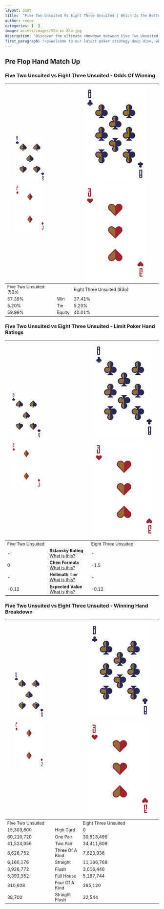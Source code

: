 ```yaml
---
layout: post
title:  "Five Two Unsuited Vs Eight Three Unsuited | Which Is The Better Hand In Poker? A Complete Guide"
author: reece
categories: [  ]
image: assets/images/52o-vs-83o.jpg
description: "Discover the ultimate showdown between Five Two Unsuited and Eight Three Unsuited in poker! Uncover the odds, strategies, and scenarios where one hand triumphs over the other. Get ready to up your poker game with this thrilling analysis."
first_paragraph: "<p>Welcome to our latest poker strategy deep dive, where we're pitting two distinct hands against each other in a high-stakes showdown: Five Two Unsuited vs Eight Three Unsuited.</p><p>In the dynamic world of poker, every decision counts, and knowing which hand holds the upper hand is key to your success at the table.</p><p>In this article, we'll dissect these two hands, explore the scenarios where one dominates the other, and equip you with the knowledge to make strategic choices that can tip the odds in your favor.</p><p>Get ready to unravel the intriguing dynamics of these poker hands and elevate your game to new heights.</p>"
---
```




[comment]: # (sp0)

## Pre Flop Hand Match Up

<div class="table hand-ratings" markdown="1"> 



### Five Two Unsuited vs Eight Three Unsuited - Odds Of Winning


    
| ![image info](assets/images/hand1/5.png) ![image info](assets/images/hand1/2o.png) |  | ![image info](assets/images/hand2/8.png) ![image info](assets/images/hand2/3o.png) |
| -------- | -------- | -------- |
| Five Two Unsuited (52o) |  | Eight Three Unsuited (83o) |
| 57.39% | Win | 37.41% |
| 5.20% | Tie | 5.20% |
| 59.99% | Equity | 40.01% |




[comment]: # (sp1)



### Five Two Unsuited vs Eight Three Unsuited - Limit Poker Hand Ratings


    
| ![image info](assets/images/hand1/5.png) ![image info](assets/images/hand1/2o.png) |  | ![image info](assets/images/hand2/8.png) ![image info](assets/images/hand2/3o.png) |
| -------- | -------- | -------- |
| Five Two Unsuited |  | Eight Three Unsuited |
| - | **Sklansky Rating** [What is this?](/sklansky-rating-explained) | - |
| 0 | **Chen Formula** [What is this?](/chen-formula-explained) | -1.5 |
| - | **Hellmuth Tier** [What is this?](/Hellmuth-tier-explained) | - |
| -0.12 | **Expected Value** [What is this?](/expected-value-explained) | -0.12 |




[comment]: # (sp2)



### Five Two Unsuited vs Eight Three Unsuited - Winning Hand Breakdown


    
| ![image info](assets/images/hand1/5.png) ![image info](assets/images/hand1/2o.png) |  | ![image info](assets/images/hand2/8.png) ![image info](assets/images/hand2/3o.png) |
| -------- | -------- | -------- |
| Five Two Unsuited |  | Eight Three Unsuited |
| 15,303,600 | High Card | 0 |
| 60,210,720 | One Pair | 30,518,496 |
| 41,524,056 | Two Pair | 34,411,608 |
| 8,626,752 | Three Of A Kind | 7,623,936 |
| 6,160,176 | Straight | 11,166,768 |
| 3,926,772 | Flush | 3,016,440 |
| 5,393,952 | Full House | 5,187,744 |
| 310,608 | Four Of A Kind | 285,120 |
| 38,700 | Straight Flush | 32,544 |




[comment]: # (sp3)



</div>

[comment]: # (sp4)



[comment]: # (sp5)

